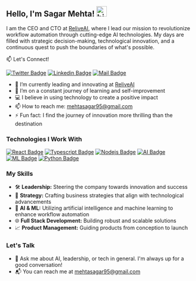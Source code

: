 ## Hello, I'm Sagar Mehta! <img src="https://user-images.githubusercontent.com/1303154/88677602-1635ba80-d120-11ea-84d8-d263ba5fc3c0.gif" width="28px" height="28px" alt="hi">

I am the CEO and CTO at [ReliveAI](https://ReliveAi.com), where I lead our mission to revolutionize workflow automation through cutting-edge AI technologies. My days are filled with strategic decision-making, technological innovation, and a continuous quest to push the boundaries of what's possible.

:mailbox: Let's Connect!

[![Twitter Badge](https://img.shields.io/badge/-@mehtasagar95-1ca0f1?style=flat&labelColor=1ca0f1&logo=twitter&logoColor=white&link=https://twitter.com/mehtasagar95)](https://twitter.com/mehtasagar95)
[![Linkedin Badge](https://img.shields.io/badge/-mehtasagar1995-0e76a8?style=flat&labelColor=0e76a8&logo=linkedin&logoColor=white)](https://www.linkedin.com/in/mehtasagar1995/)
[![Mail Badge](https://img.shields.io/badge/-mehtasagar95-c0392b?style=flat&labelColor=c0392b&logo=gmail&logoColor=white)](mailto:mehtasagar95@gmail.com)

- 🔭 I’m currently leading and innovating at [ReliveAI](https://ReliveAi.com)
- 🌱 I’m on a constant journey of learning and self-improvement
- 💻 I believe in using technology to create a positive impact
- 📫 How to reach me: mehtasagar95@gmail.com
- ⚡ Fun fact: I find the journey of innovation more thrilling than the destination

### Technologies I Work With

[![React Badge](https://img.shields.io/badge/-React-61DBFB?style=for-the-badge&labelColor=black&logo=react&logoColor=61DBFB)](#)
[![Typescript Badge](https://img.shields.io/badge/-Typescript-007acc?style=for-the-badge&labelColor=black&logo=typescript&logoColor=007acc)](#)
[![Nodejs Badge](https://img.shields.io/badge/-Nodejs-3C873A?style=for-the-badge&labelColor=black&logo=node.js&logoColor=3C873A)](#)
[![AI Badge](https://img.shields.io/badge/-Artificial%20Intelligence-333333?style=for-the-badge&logo=Artificial-Intelligence&logoColor=white)](#)
[![ML Badge](https://img.shields.io/badge/-Machine%20Learning-FF6F00?style=for-the-badge&logo=TensorFlow&logoColor=white)](#)
[![Python Badge](https://img.shields.io/badge/-Python-3776AB?style=for-the-badge&logo=python&logoColor=white)](#)


### My Skills

- 🛠️ **Leadership:** Steering the company towards innovation and success
- 💼 **Strategy:** Crafting business strategies that align with technological advancements
- 🤖 **AI & ML:** Utilizing artificial intelligence and machine learning to enhance workflow automation
- 🌐 **Full Stack Development:** Building robust and scalable solutions
- 📈 **Product Management:** Guiding products from conception to launch

### Let's Talk

- 💬 Ask me about AI, leadership, or tech in general. I'm always up for a good conversation!
- 📬 You can reach me at [mehtasagar95@gmail.com](mailto:info@reliveai.com)
